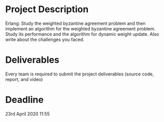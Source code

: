 # Project Description 
Erlang: Study the weighted byzantine agreement problem and then implement an algorithm for the weighted byzantine agreement problem. Study its performance and the algorithm for dynamic weight update. Also write about the challenges you faced.

# Deliverables
Every team is required to submit the project deliverables (source code, report, and video)

# Deadline
23rd April 2020 11:55

